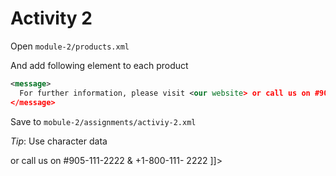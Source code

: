# Activity 2

Open `module-2/products.xml`

And add following element to each product

```xml
<message>
  For further information, please visit <our website> or call us on #905-111-2222 & +1-800-111- 2222
</message>
```

Save to `mobule-2/assignments/activiy-2.xml`

_Tip_: Use character data


<?xml version="1.0" encoding="utf-8"?>

<message>
  <![CDATA[
  For further information, please visit <our website> or call us on  #905-111-2222 & +1-800-111- 2222
  ]]>
</message>
